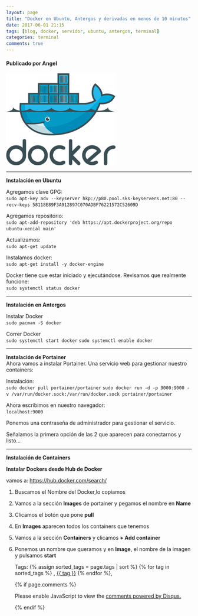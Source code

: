 ```yaml
---
layout: page
title: "Docker en Ubuntu, Antergos y derivadas en menos de 10 minutos"
date: 2017-06-01 21:15
tags: [blog, docker, servidor, ubuntu, antergos, terminal]
categories: terminal
comments: true
---
```

#### Publicado por Angel

![usb](/img/post/docker.png)


------

**Instalación en Ubuntu**

Agregamos clave GPG:  
`sudo apt-key adv --keyserver hkp://p80.pool.sks-keyservers.net:80 --recv-keys 58118E89F3A912897C070ADBF76221572C52609D`  

Agregamos repositorio:  
`sudo apt-add-repository 'deb https://apt.dockerproject.org/repo ubuntu-xenial main'`

Actualizamos:  
 `sudo apt-get update`

Instalamos docker:  
 `sudo apt-get install -y docker-engine`

Docker tiene que estar iniciado y ejecutándose. Revisamos que realmente funcione:   
`sudo systemctl status docker`

---

**Instalación en Antergos**

Instalar Docker   
`sudo pacman -S docker`

Correr Docker   
`sudo systemctl start docker`
`sudo systemctl enable docker`

---

**Instalación de Portainer**  
Ahora vamos a instalar Portainer. Una servicio web para gestionar nuestro containers:

Instalación:   
`sudo docker pull portainer/portainer`
`sudo docker run -d -p 9000:9000 -v /var/run/docker.sock:/var/run/docker.sock portainer/portainer`

Ahora escribimos en nuestro navegador:   
`localhost:9000`

Ponemos una contraseña de administrador para gestionar el servicio.

Señalamos la primera opción de las 2 que aparecen para conectarnos y
listo...  

---

**Instalación de Containers**



**Instalar Dockers desde Hub de Docker**

vamos a: <https://hub.docker.com/search/>

1.  Buscamos el Nombre del Docker,lo copiamos
2.  Vamos a la sección **Images** de portainer y pegamos el nombre en
    **Name**
3.  Clicamos el botón que pone **pull**
4.  En **Images** aparecen todos los containers que tenemos
5.  Vamos a la sección **Containers** y clicamos **+ Add container**
6.  Ponemos un nombre que queramos y en **Image**, el nombre de la
    imagen y pulsamos **start**


    <!-- -------------------------------------Aquí abajo los comentarios -------------------------------------------  -->
    Tags: {% assign sorted_tags = page.tags | sort %} {% for tag in sorted_tags %} , <span class="tag"><a href="/tag#{{ tag }}">{{ tag }}</a></span> {% endfor %},


    {% if page.comments %}
    <div id="disqus_thread"></div>
    <script>

    /**
    *  RECOMMENDED CONFIGURATION VARIABLES: EDIT AND UNCOMMENT THE SECTION BELOW TO INSERT DYNAMIC VALUES FROM YOUR PLATFORM OR CMS.
    *  LEARN WHY DEFINING THESE VARIABLES IS IMPORTANT: https://disqus.com/admin/universalcode/#configuration-variables*/
    /*
    var disqus_config = function () {
    this.page.url = PAGE_URL;  // Replace PAGE_URL with your page's canonical URL variable
    this.page.identifier = PAGE_IDENTIFIER; // Replace PAGE_IDENTIFIER with your page's unique identifier variable
    };
    */
    (function() { // DON'T EDIT BELOW THIS LINE
    var d = document, s = d.createElement('script');
    s.src = 'https://https-angelbcn-github-io-ugeek.disqus.com/embed.js';
    s.setAttribute('data-timestamp', +new Date());
    (d.head || d.body).appendChild(s);
    })();
    </script>
    <noscript>Please enable JavaScript to view the <a href="https://disqus.com/?ref_noscript">comments powered by Disqus.</a></noscript>

    {% endif %}

    <script id="dsq-count-scr" src="//https-angelbcn-github-io-ugeek.disqus.com/count.js" async></script>
